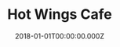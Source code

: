 ---
title: Hot Wings Cafe
metaDescription:
date: 2018-01-01T00:00:00.000Z
summary: Website for Hot Wings Cafe. The site includes the locations of all four branches, menus, and contact information
link: https://www.hotwingscafe.net/
buttonText: Visit Site
image: /static/img/projects/caspian/hotwings.png
tags:
  - WordPress
  - HTML
  - CSS
  - jQuery
---